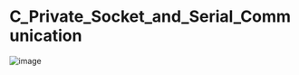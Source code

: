 # C_Private_Socket_and_Serial_Communication

![image](https://user-images.githubusercontent.com/43790820/131270132-9fc08697-1c28-4b85-9943-5eb98915b70b.png)
